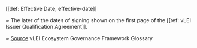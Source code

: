 [[def: Effective Date, effective-date]]

~  The later of the dates of signing shown on the first page of the [[ref: vLEI Issuer Qualification Agreement]].

~ [Source](https://www.gleif.org/vlei/introducing-the-vlei-ecosystem-governance-framework/2023-12-15_vlei-egf-v2.0-glossary_v1.3_final.pdf) vLEI Ecosystem Governance Framework Glossary
